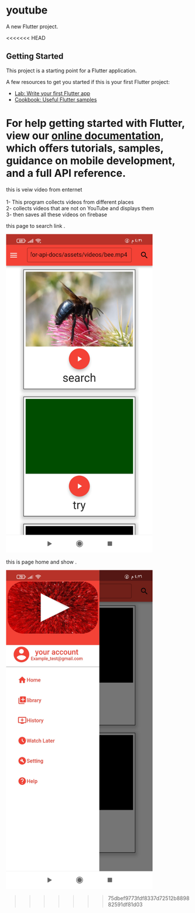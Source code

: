 # youtube

A new Flutter project.

<<<<<<< HEAD
## Getting Started

This project is a starting point for a Flutter application.

A few resources to get you started if this is your first Flutter project:

- [Lab: Write your first Flutter app](https://flutter.dev/docs/get-started/codelab)
- [Cookbook: Useful Flutter samples](https://flutter.dev/docs/cookbook)

For help getting started with Flutter, view our
[online documentation](https://flutter.dev/docs), which offers tutorials,
samples, guidance on mobile development, and a full API reference.
=======

this is veiw video from enternet <br>  
1- This program collects videos from different places <br>
2- collects videos that are not on YouTube and displays them <br> 
3- then saves all these videos on firebase <br>  

this page to search link .

<img src="screen shot/1638974303497.jpg" width=400 hiegth= 800>

this is page home and show .

<img src="screen shot/1638974303501.jpg" width=400 hiegth= 800>

>>>>>>> 75dbef9773fdf8337d72512b889882591df81d03
